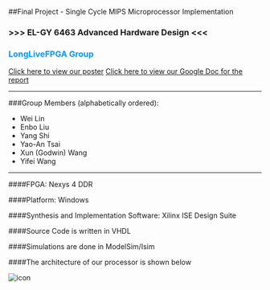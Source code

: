 ##Final Project - Single Cycle MIPS Microprocessor Implementation

### >>> EL-GY 6463 Advanced Hardware Design <<< 

### <font color=#0099ff> LongLiveFPGA Group </font> 

[Click here to view our poster](http://godwinxunwang.com/EL6463FinalPoster-LongLiveFPGA.pptx.pdf)
[Click here to view our Google Doc for the report](https://docs.google.com/document/d/1DlzZztETUZ0jIMcJgsOH0mRTlzwJuzXP9mVT-Ij1Rs8/edit?usp=sharing)
*****************************************************************************
###Group Members (alphabetically ordered): 
* Wei Lin
* Enbo Liu
* Yang Shi
* Yao-An Tsai
* Xun (Godwin) Wang
* Yifei Wang

*****************************************************************************

####FPGA: Nexys 4 DDR

####Platform: Windows 

####Synthesis and Implementation Software: Xilinx ISE Design Suite

####Source Code is written in VHDL

####Simulations are done in ModelSim/Isim

####The architecture of our processor is shown below 

![icon](http://godwinxunwang.com/mips.png)

